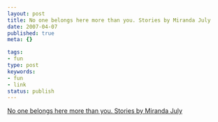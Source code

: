 ```yaml
---
layout: post
title: No one belongs here more than you. Stories by Miranda July
date: 2007-04-07
published: true
meta: {}

tags:
- fun
type: post
keywords:
- fun
- link
status: publish
---
```

[No one belongs here more than you. Stories by Miranda July](http://noonebelongsheremorethanyou.com/)<br />

